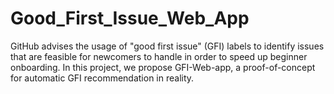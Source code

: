 # Good_First_Issue_Web_App
GitHub advises the usage of "good first issue" (GFI) labels to identify issues that are feasible for newcomers to handle in order to speed up beginner onboarding. In this project, we propose GFI-Web-app, a proof-of-concept for automatic GFI recommendation in reality.

